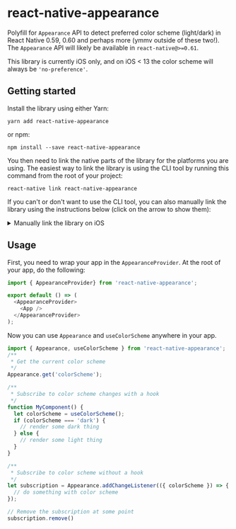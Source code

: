 # react-native-appearance

Polyfill for `Appearance` API to detect preferred color scheme (light/dark) in React Native 0.59, 0.60 and perhaps more (ymmv outside of these two!). The `Appearance` API will likely be available in `react-native@>=0.61`.

This library is currently iOS only, and on iOS < 13 the color scheme will always be `'no-preference'`.

## Getting started

Install the library using either Yarn:

```
yarn add react-native-appearance
```

or npm:

```
npm install --save react-native-appearance
```

You then need to link the native parts of the library for the platforms you are using. The easiest way to link the library is using the CLI tool by running this command from the root of your project:

```
react-native link react-native-appearance
```

If you can't or don't want to use the CLI tool, you can also manually link the library using the instructions below (click on the arrow to show them):

<details>
<summary>Manually link the library on iOS</summary>

Either follow the [instructions in the React Native documentation](https://facebook.github.io/react-native/docs/linking-libraries-ios#manual-linking) to manually link the framework or link using [Cocoapods](https://cocoapods.org) by adding this to your `Podfile`:

```ruby
pod 'react-native-appearance', :path => '../node_modules/react-native-appearance'
```

</details>

## Usage

First, you need to wrap your app in the `AppearanceProvider`. At the root of your app, do the following:

```js
import { AppearanceProvider} from 'react-native-appearance';

export default () => (
  <AppearanceProvider>
    <App />
  </AppearanceProvider>
);
```

Now you can use `Appearance` and `useColorScheme` anywhere in your app.

```js
import { Appearance, useColorScheme } from 'react-native-appearance';
/** 
 * Get the current color scheme
 */
Appearance.get('colorScheme');

/** 
 * Subscribe to color scheme changes with a hook
 */
function MyComponent() {
  let colorScheme = useColorScheme();
  if (colorScheme === 'dark') {
    // render some dark thing
  } else {
    // render some light thing
  }
}

/** 
 * Subscribe to color scheme without a hook
 */
let subscription = Appearance.addChangeListener(({ colorScheme }) => {
  // do something with color scheme
});

// Remove the subscription at some point
subscription.remove()
```
